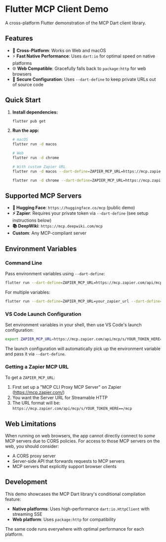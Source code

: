 # Flutter MCP Client Demo

A cross-platform Flutter demonstration of the MCP Dart client library.

## Features

- 🚀 **Cross-Platform**: Works on Web and macOS
- ⚡ **Fast Native Performance**: Uses `dart:io` for optimal speed on native
  platforms
- 🌐 **Web Compatible**: Gracefully falls back to `package:http` for web
  browsers
- 🔐 **Secure Configuration**: Uses `--dart-define` to keep private URLs out of
  source code

## Quick Start

1. **Install dependencies:**
   ```bash
   flutter pub get
   ```

2. **Run the app:**
   ```bash
   # macOS
   flutter run -d macos

   # Web
   flutter run -d chrome

   # With custom Zapier URL
   flutter run -d macos --dart-define=ZAPIER_MCP_URL=https://mcp.zapier.com/api/mcp/s/YOUR_TOKEN_HERE==/mcp

   flutter run -d chrome --dart-define=ZAPIER_MCP_URL=https://mcp.zapier.com/api/mcp/s/YOUR_TOKEN_HERE==/mcp
   ```

## Supported MCP Servers

- **🤗 Hugging Face**: `https://huggingface.co/mcp` (public demo)
- **⚡ Zapier**: Requires your private token via `--dart-define` (see setup
  instructions below)
- **📚 DeepWiki**: `https://mcp.deepwiki.com/mcp`
- **Custom**: Any MCP-compliant server

## Environment Variables

### Command Line

Pass environment variables using `--dart-define`:

```bash
flutter run --dart-define=ZAPIER_MCP_URL=https://mcp.zapier.com/api/mcp/s/YOUR_TOKEN_HERE==/mcp
```

For multiple variables:

```bash
flutter run --dart-define=ZAPIER_MCP_URL=your_zapier_url --dart-define=OTHER_VAR=value
```

### VS Code Launch Configuration

Set environment variables in your shell, then use VS Code's launch
configuration:

```bash
export ZAPIER_MCP_URL=https://mcp.zapier.com/api/mcp/s/YOUR_TOKEN_HERE==/mcp
```

The launch configuration will automatically pick up the environment variable and
pass it via `--dart-define`.

### Getting a Zapier MCP URL

To get a `ZAPIER_MCP_URL`:

1. First set up a "MCP CLI Proxy MCP Server" on Zapier (https://mcp.zapier.com/)
2. You want the Server URL for Streamable HTTP
3. The URL format will be:
   `https://mcp.zapier.com/api/mcp/s/YOUR_TOKEN_HERE==/mcp`

## Web Limitations

When running on web browsers, the app cannot directly connect to *some* MCP
servers due to CORS policies. For access to those MCP servers on the web, you
should consider:

- A CORS proxy server
- Server-side API that forwards requests to MCP servers
- MCP servers that explicitly support browser clients

## Development

This demo showcases the MCP Dart library's conditional compilation feature:

- **Native platforms**: Uses high-performance `dart:io.HttpClient` with
  streaming SSE
- **Web platform**: Uses `package:http` for compatibility

The same code runs everywhere with optimal performance for each platform.
